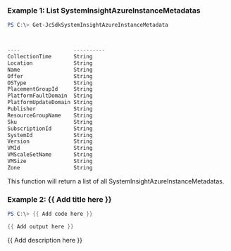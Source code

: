 ### Example 1: List SystemInsightAzureInstanceMetadatas
```powershell
PS C:\> Get-JcSdkSystemInsightAzureInstanceMetadata



----                 ----------
CollectionTime       String
Location             String
Name                 String
Offer                String
OSType               String
PlacementGroupId     String
PlatformFaultDomain  String
PlatformUpdateDomain String
Publisher            String
ResourceGroupName    String
Sku                  String
SubscriptionId       String
SystemId             String
Version              String
VMId                 String
VMScaleSetName       String
VMSize               String
Zone                 String


```

This function will return a list of all SystemInsightAzureInstanceMetadatas.

### Example 2: {{ Add title here }}
```powershell
PS C:\> {{ Add code here }}

{{ Add output here }}
```

{{ Add description here }}

